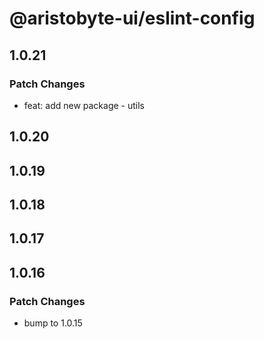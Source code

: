# @aristobyte-ui/eslint-config

## 1.0.21

### Patch Changes

- feat: add new package - utils

## 1.0.20

## 1.0.19

## 1.0.18

## 1.0.17

## 1.0.16

### Patch Changes

- bump to 1.0.15
